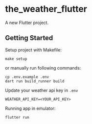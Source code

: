 # the_weather_flutter

A new Flutter project.

## Getting Started

Setup project with Makefile:

```
make setup
```

or manually run following commands:

```
cp .env.example .env
dart run build_runner build
```

Update your weather api key in `.env`

```
WEATHER_API_KEY=<YOUR_API_KEY>
```


Running app in emulator:
```
flutter run
```
